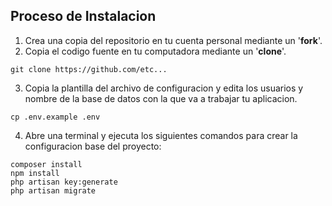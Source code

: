 ## Proceso de Instalacion
1. Crea una copia del repositorio en tu cuenta personal mediante un '**fork**'.
2. Copia el codigo fuente en tu computadora mediante un '**clone**'.
```
git clone https://github.com/etc...
```
3. Copia la plantilla del archivo de configuracion y edita los usuarios y nombre de la base de datos con la que
va a trabajar tu aplicacion.
```
cp .env.example .env
```
4. Abre una terminal y ejecuta los siguientes comandos para crear la configuracion base del proyecto:
```
composer install
npm install
php artisan key:generate
php artisan migrate
```
